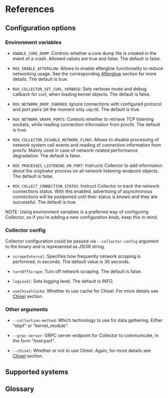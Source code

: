 # References

## Configuration options

### Environment variables

* `ENABLE_CORE_DUMP`: Controls whether a core dump file is created in the event
of a crash. Allowed values are true and false. The default is false.

* `ROX_ENABLE_AFTERGLOW`: Allows to enable afterglow functionality to reduce
networking usage. See the corresponding [Afterglow](design-overview.md#Afterglow)
section for more details. The default is true.

* `ROX_COLLECTOR_SET_CURL_VERBOSE`: Sets verbose mode and debug callback for
curl, when loading kernel objects. The default is false.

* `ROX_NETWORK_DROP_IGNORED`: Ignore connections with configured protocol and
port pairs (at the moment only `udp/9`). The default is true.

* `ROX_NETWORK_GRAPH_PORTS`: Controls whether to retrieve TCP listening
sockets, while reading connection information from procfs. The default is true.

* `ROX_COLLECTOR_DISABLE_NETWORK_FLOWS`: Allows to disable processing of
network system call events and reading of connection information from procfs.
Mainly used in case of network-related performance degradation. The default is
false.

* `ROX_PROCESSES_LISTENING_ON_PORT`: Instructs Collector to add information
about the originator process on all network listening-endpoint objects.
The default is false.

* `ROX_COLLECT_CONNECTION_STATUS`: Instruct Collector to track the network
connections status. With this enabled, advertising of asynchronous connections
will be postponed until their status is known and they are successful.
The default is true.

NOTE: Using environment variables is a preferred way of configuring Collector,
so if you're adding a new configuration knob, keep this in mind.

### Collector config

Collector configuration could be passed via `--collector-config` argument to
the binary and is represented as JSON string.

* `scrapeInterval`: Specifies how frequently network scraping is performed, in
seconds. The default value is 30 seconds.

* `turnOffScrape`: Turn off network scraping. The default is false.

* `logLevel`: Sets logging level. The default is INFO.

* `useChiselCache`: Whether to use cache for Chisel. For more details see
[Chisel](design-overview.md#Chisel) section.

### Other arguments

* `--collection-method`: Which technology to use for data gathering. Either
"ebpf" or "kernel_module".

* `--grpc-server`: GRPC server endpoint for Collector to communicate, in the
form "host:port".

* `--chisel`: Whether or not to use Chisel. Again, for more details see
[Chisel](design-overview.md#Chisel) section.

## Supported systems

## Glossary

